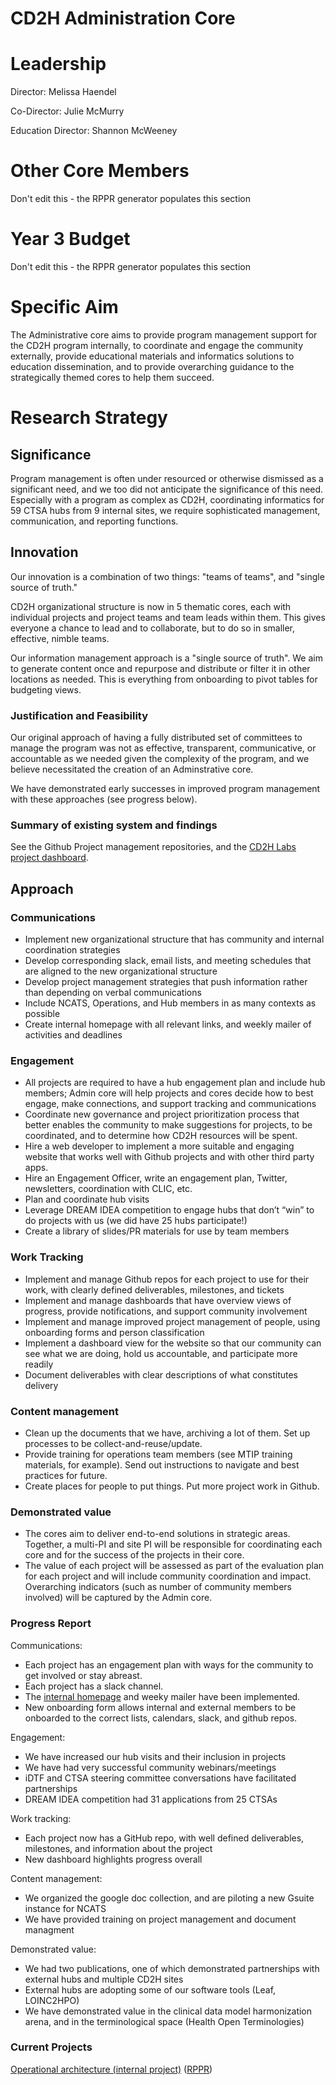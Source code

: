 # CD2H Administration Core

# Leadership
Director: Melissa Haendel

Co-Director: Julie McMurry

Education Director: Shannon McWeeney

# Other Core Members
Don't edit this - the RPPR generator populates this section

# Year 3 Budget
Don't edit this - the RPPR generator populates this section

# Specific Aim

The Administrative core aims to provide program management support for the CD2H program internally, to coordinate and engage the community externally, provide educational materials and informatics solutions to education dissemination, and to provide overarching guidance to the strategically themed cores to help them succeed. 

# Research Strategy

## Significance
Program management is often under resourced or otherwise dismissed as a significant need, and we too did not anticipate the significance of this need. Especially with a program as complex as CD2H, coordinating informatics for 59 CTSA hubs from 9 internal sites, we require sophisticated management, communication, and reporting functions. 

## Innovation
Our innovation is a combination of two things: "teams of teams", and "single source of truth." 

CD2H organizational structure is now in 5 thematic cores, each with individual projects and project teams and team leads within them. This gives everyone a chance to lead and to collaborate, but to do so in smaller, effective, nimble teams. 

Our information management approach is a "single source of truth". We aim to generate content once and repurpose and distribute or filter it in other locations as needed. This is everything from onboarding to pivot tables for budgeting views.

### Justification and Feasibility
Our original approach of having a fully distributed set of committees to manage the program was not as effective, transparent, communicative, or accountable as we needed given the complexity of the program, and we believe necessitated the creation of an Adminstrative core. 

We have demonstrated early successes in improved program management with these approaches (see progress below). 

### Summary of existing system and findings
See the Github Project management repositories, and the [CD2H Labs project dashboard](http://labs.cd2h.org/analytics/cd2h/dashboard.jsp).

## Approach
### Communications

- Implement new organizational structure that has community and internal coordination strategies
- Develop corresponding slack, email lists, and meeting schedules that are aligned to the new organizational structure
- Develop project management strategies that push information rather than depending on verbal communications
- Include NCATS, Operations, and Hub members in as many contexts as possible
- Create internal homepage with all relevant links, and weekly mailer of activities and deadlines

### Engagement

- All projects are required to have a hub engagement plan and include hub members; Admin core will help projects and cores decide how to best engage, make connections, and support tracking and communications
- Coordinate new governance and project prioritization process that better enables the community to make suggestions for projects, to be coordinated, and to determine how CD2H resources will be spent. 
- Hire a web developer to implement a more suitable and engaging website that works well with Github projects and with other third party apps.
- Hire an Engagement Officer, write an engagement plan, Twitter, newsletters, coordination with CLIC, etc.
- Plan and coordinate hub visits
- Leverage DREAM IDEA competition to engage hubs that don’t “win” to do projects with us (we did have 25 hubs participate!)
- Create a library of slides/PR materials for use by team members

### Work Tracking

- Implement and manage Github repos for each project to use for their work, with clearly defined deliverables, milestones, and tickets
- Implement and manage dashboards that have overview views of progress, provide notifications, and support community involvement
- Implement and manage improved project management of people, using onboarding forms and person classification
- Implement a dashboard view for the website so that our community can see what we are doing, hold us accountable, and participate more readily
- Document deliverables with clear descriptions of what constitutes delivery

### Content management

- Clean up the documents that we have, archiving a lot of them. Set up processes to be collect-and-reuse/update.
- Provide training for operations team members (see MTIP training materials, for example).  Send out instructions to navigate and best practices for future. 
- Create places for people to put things. Put more project work in Github.

### Demonstrated value

- The cores aim to deliver end-to-end solutions in strategic areas. Together, a multi-PI and site PI will be responsible for coordinating each core and for the success of the projects in their core. 
- The value of each project will be assessed as part of the evaluation plan for each project and will include community coordination and impact. Overarching indicators (such as number of community members involved) will be captured by the Admin core.  

### Progress Report

Communications: 
- Each project has an engagement plan with ways for the community to get involved or stay abreast. 
- Each project has a slack channel. 
- The [internal homepage](http://bit.ly/cd2hhome) and weeky mailer have been implemented. 
- New onboarding form allows internal and external members to be onboarded to the correct lists, calendars, slack, and github repos. 

Engagement: 
- We have increased our hub visits and their inclusion in projects
- We have had very successful community webinars/meetings
- iDTF and CTSA steering committee conversations have facilitated partnerships
- DREAM IDEA competition had 31 applications from 25 CTSAs

Work tracking: 
- Each project now has a GitHub repo, with well defined deliverables, milestones, and information about the project 
- New dashboard highlights progress overall

Content management:
- We organized the google doc collection, and are piloting a new Gsuite instance for NCATS
- We have provided training on project management and document managment

Demonstrated value:
- We had two publications, one of which demonstrated partnerships with external hubs and multiple CD2H sites
- External hubs are adopting some of our software tools (Leaf, LOINC2HPO)
- We have demonstrated value in the clinical data model harmonization arena, and in the terminological space (Health Open Terminologies)


### Current Projects
[Operational architecture (internal project)](https://github.com/data2health/Operational-architecture) ([RPPR](https://github.com/data2health/Operational-architecture/blob/master/RPPR.md))
